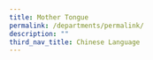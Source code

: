 ```yaml
---
title: Mother Tongue
permalink: /departments/permalink/
description: ""
third_nav_title: Chinese Language
---
```


